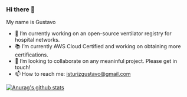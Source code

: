 ### Hi there 👋

My name is Gustavo

- 🔭 I’m currently working on an open-source ventilator registry for hospital networks.
- 📚 I’m currently AWS Cloud Certified and working on obtaining more certifications.
- 👯 I’m looking to collaborate on any meaninful project. Please get in touch!
- 📫 How to reach me: isturizgustavo@gmail.com

[![Anurag's github stats](https://github-readme-stats.vercel.app/api?username=gisturiz)](https://github.com/anuraghazra/github-readme-stats)

